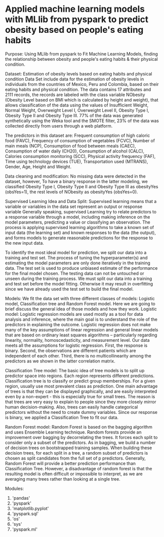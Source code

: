 # Applied machine learning models with MLlib from pyspark to predict obesity based on people's eating habits

Purpose: Using MLlib from pyspark to Fit Machine Learning Models, finding the relationship between obesity and people's eating habits & their physical condition.

Dataset: Estimation of obesity levels based on eating habits and physical condition Data Set include data for the estimation of obesity levels in individuals from the countries of Mexico, Peru and Colombia, based on their eating habits and physical condition. The data contains 17 attributes and 2111 records, the records are labeled with the class variable NObesity (Obesity Level based on BMI which is calculated by height and weight), that allows classification of the data using the values of Insufficient Weight, Normal Weight, Overweight Level I, Overweight Level II, Obesity Type I, Obesity Type II and Obesity Type III. 77% of the data was generated synthetically using the Weka tool and the SMOTE filter, 23% of the data was collected directly from users through a web platform.</b>

The predictors in this dataset are: Frequent consumption of high caloric food (FAVC), Frequency of consumption of vegetables (FCVC), Number of main meals (NCP), Consumption of food between meals (CAEC), Consumption of water daily (CH20), Consumption of alcohol (CALC), Calories consumption monitoring (SCC), Physical activity frequency (FAF), Time using technology devices (TUE), Transportation used (MTRANS), Gender, Age, Height and Weight.

Data cleaning and modification: No missing data were detected in the dataset, however, To have a binary response in the latter modeling, we classified Obesity Type I, Obesity Type II and Obesity Type III as obesityYes (obsYes=1), the rest levels of NObesity as obesityYes (obsYes=0).

Supervised Learning Idea and Data Split: Supervised learning means that a variable or variables in the data set represent an output or response variable Generally speaking, supervised Learning try to relate predictors to a response variable through a model, including making inference on the model parameters, predicting a value or classifying an observation. The process is applying supervised learning algorithms to take a known set of input data (the learning set) and known responses to the data (the output), and forms models to generate reasonable predictions for the response to the new input data.

To identify the most ideal model for prediction, we split our data into a training and test set. The process of tuning the hyperparameter(s) and estimating the model parameters are only done iteratively in the training data. The test set is used to produce unbiased estimate of the performance for the final model chosen. The testing data can not be untouched or unseen during the training process. We must split our data into a training and test set before the model fitting. Otherwise it may result in overfitting since we have already used the test set to build the final model.

Models: We fit the data set with three different classes of models: Logistic model, Classification tree and Random Forest model. Here we are going to brief discuss the general idea of those models and how they work.
Logistic model: Logistic regression models are used mostly as a tool for data analysis and inference, where the main goal is to understand the role of the predictors in explaining the outcome. Logistic regression does not make many of the key assumptions of linear regression and general linear models that are based on ordinary least squares algorithms – particularly regarding linearity, normality, homoscedasticity, and measurement level. Our data meets all the assumptions for logistic regression. First, the response is binary. Second, the observations are different patients which are independent of each other. Third, there is no multicollinearity among the predictors as we shown in the latter correlation matrix.

Classification Tree model: The basic idea of tree models is to split up predictor space into regions. Each region represents different predictions. Classification tree is to classify or predict group memberships. For a given region, usually use most prevalent class as prediction. One main advantage of trees is that they can be displayed graphically, and are easily interpreted even by a non-expert - this is especially true for small trees. The reason is that trees are very easy to explain to people since they more closely mirror human decision-making. Also, trees can easily handle categorical predictors without the need to create dummy variables. Since our response is binary, we applied a Classification Tree to fit our data.

Random Forest model: Random Forest is based on the bagging algorithm and uses Ensemble Learning technique. Random forests provide an improvement over bagging by decorrelating the trees. It forces each split to consider only a subset of the predictors. As in bagging, we build a number of decision trees on bootstrapped training samples. When building these decision trees, for each split in a tree, a random subset of predictors is chosen as split candidates from the full set of p predictors. Generally, Random Forest will provide a better prediction performance than Classification Tree. However, a disadvantage of random forest is that the resulting model is often difficult or impossible to interpret, as we are averaging many trees rather than looking at a single tree.

Modules:

1. 'pandas'
2. 'pyspark'
3. 'matplotlib.pyplot'
4. 'pyspark.sql'
5. 'os'
6. 'sys'
7. 'pyspark.ml'
